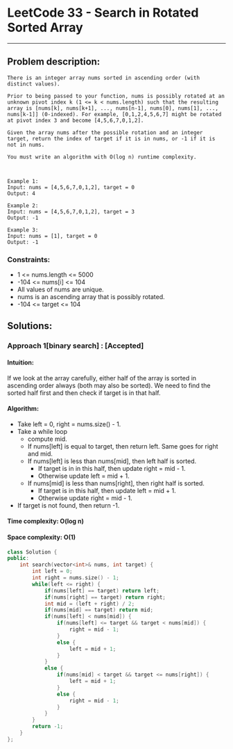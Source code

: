 # LeetCode 33 - Search in Rotated Sorted Array
*** 
## Problem description:
    There is an integer array nums sorted in ascending order (with distinct values).

    Prior to being passed to your function, nums is possibly rotated at an unknown pivot index k (1 <= k < nums.length) such that the resulting array is [nums[k], nums[k+1], ..., nums[n-1], nums[0], nums[1], ..., nums[k-1]] (0-indexed). For example, [0,1,2,4,5,6,7] might be rotated at pivot index 3 and become [4,5,6,7,0,1,2].

    Given the array nums after the possible rotation and an integer target, return the index of target if it is in nums, or -1 if it is not in nums.

    You must write an algorithm with O(log n) runtime complexity.

    

    Example 1:
    Input: nums = [4,5,6,7,0,1,2], target = 0
    Output: 4

    Example 2:
    Input: nums = [4,5,6,7,0,1,2], target = 3
    Output: -1

    Example 3:
    Input: nums = [1], target = 0
    Output: -1
 
### Constraints:
 * 1 <= nums.length <= 5000
 * -104 <= nums[i] <= 104
 * All values of nums are unique.
 * nums is an ascending array that is possibly rotated.
 * -104 <= target <= 104


## Solutions:

### Approach 1[binary search] : [Accepted]

#### Intuition:
 If we look at the array carefully, either half of the array is sorted in ascending order always (both may also be sorted). We need to find the sorted half first and then check if target is in that half.

#### Algorithm:
 * Take left = 0, right = nums.size() - 1.
 * Take a while loop 
    * compute mid.
    * If nums[left] is equal to target, then return left. Same goes for right and mid.
    * If nums[left] is less than nums[mid], then left half is sorted.
        * If target is in in this half, then update right = mid - 1.
        * Otherwise update left = mid + 1.
    * If nums[mid] is less than nums[right], then right half is sorted.
        * If target is in this half, then update left = mid + 1.
        * Otherwise update right = mid - 1.
 * If target is not found, then return -1.

#### Time complexity: O(log n) 
#### Space complexity: O(1)

``` cpp
class Solution {
public:
    int search(vector<int>& nums, int target) {
        int left = 0;
        int right = nums.size() - 1;
        while(left <= right) {
            if(nums[left] == target) return left;
            if(nums[right] == target) return right;
            int mid = (left + right) / 2;
            if(nums[mid] == target) return mid;
            if(nums[left] < nums[mid]) {
                if(nums[left] <= target && target < nums[mid]) {
                    right = mid - 1;
                }
                else {
                    left = mid + 1;
                }
            }
            else {
                if(nums[mid] < target && target <= nums[right]) {
                    left = mid + 1;
                }
                else {
                    right = mid - 1;
                }
            }
        }
        return -1;
    }
};
```
